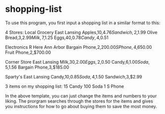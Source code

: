 # shopping-list
To use this program, you first input a shopping list in a similar format to this:

4 Stores:
Local Grocery
East Lansing
Apples,10,$4.76
Sandwich,2,$1.99
Olive Bread,3,$2.99
Milk,7,$1.25
Eggs,40,$0.78
Candy,4,$0.51

Electronics R Here
Ann Arbor
Bargain Phone,2,$200.00
S Phone,4,$650.00
Fruit Phone,2,$700.00

Corner Store
East Lansing
Milk,30,$2.00
Eggs,2,$0.50
Candy,6,$1.00
Soda,5,$1.56
Bargain Phone,3,$185.00

Sparty's
East Lansing
Candy,10,$0.85
Soda,4,$1.50
Sandwich,3,$2.99

3 items on my shopping list:
15 Candy
100 Soda
1 S Phone

In the above template, you can just change the items and numbers to your liking.
The prorgram searches through the stores for the items and gives you instructions
for how to go about buying them to save the most money.
